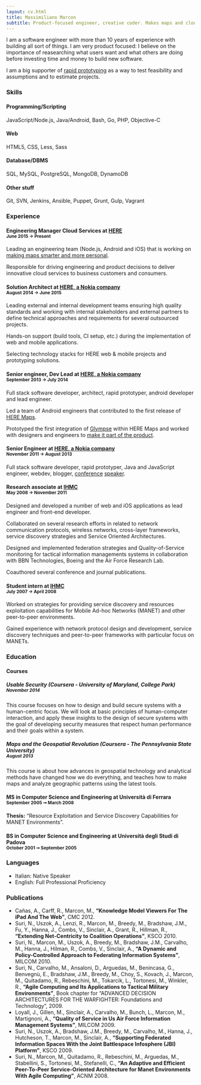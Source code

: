 ```yaml
---
layout: cv.html
title: Massimiliano Marcon
subtitle: Product-focused engineer, creative coder. Makes maps and clouds.
---
```


I am a software engineer with more than 10 years of experience with building
all sort of things. I am very product focused: I believe on the importance of reasearching what users want and what others are doing before investing time and money to build new software.

I am a big supporter of [rapid prototyping](https://en.wikipedia.org/wiki/Software_prototyping) as a way to test feasibility and assumptions and to estimate projects.

### Skills

<div class="row skills">
    <div class="col-md-3">
        <h4>Programming/Scripting</h4>
        <p>
            JavaScript/Node.js,
            Java/Android,
            Bash,
            Go,
            PHP,
            Objective-C
        </p>
    </div>
    <div class="col-md-3">
        <h4>Web</h4>
        <p>
            HTML5,
            CSS,
            Less,
            Sass
        </p>
    </div>
    <div class="col-md-3">
        <h4>Database/DBMS</h4>
        <p>
            SQL,
            MySQL,
            PostgreSQL,
            MongoDB,
            DynamoDB
        </p>
    </div>
    <div class="col-md-3">
        <h4>Other stuff</h4>
        <p>
            Git,
            SVN,
            Jenkins,
            Ansible,
            Puppet,
            Grunt,
            Gulp,
            Vagrant
        </p>
    </div>
</div>

### Experience

#### Engineering Manager Cloud Services at [HERE](https://here.com) <br><small>June 2015 → Present</small>

Leading an engineering team (Node.js, Android and iOS) that is working on [making maps smarter and more personal](http://360.here.com/2016/01/20/introducing-third-party-content-make-personal/).

Responsible for driving engineering and product decisions to deliver innovative cloud services to business customers and consumers.

#### Solution Architect at [HERE, a Nokia company](https://here.com) <br><small>August 2014 → June 2015</small>

Leading external and internal development teams ensuring high quality standards and working with internal stakeholders and external partners to define technical approaches and requirements for several outsourced projects.

Hands-on support (build tools, CI setup, etc.) during the implementation of web and mobile applications.

Selecting technology stacks for HERE web & mobile projects and prototyping solutions.
 
#### Senior engineer, Dev Lead at [HERE, a Nokia company](https://here.com) <br><small>September 2013 → July 2014</small>

Full stack software developer, architect, rapid prototyper, android developer and lead engineer.

Led a team of Android engineers that contributed to the first release of [HERE Maps](https://play.google.com/store/apps/details?id=com.here.app.maps).

Prototyped the first integration of [Glympse](https://glympse.com/) within HERE Maps and worked with designers and engineers to [make it part of the product](http://360.here.com/2014/10/29/using-glympse-android-need-know/).  

#### Senior Engineer at [HERE, a Nokia company](https://here.com) <br><small>November 2011 → August 2013</small>

Full stack software developer, rapid prototyper, Java and JavaScript engineer, webdev, blogger, [conference](http://www.smashingmagazine.com/2012/12/22/talks-to-help-you-become-a-better-front-end-engineer-in-2013/) [speaker](http://deconstructed.jhere.net/).

#### Research associate at [IHMC](http://ihmc.us) <br><small>May 2008 → November 2011</small>

Designed and developed a number of web and iOS applications as lead engineer and front-end developer.

Collaborated on several research efforts in related to network communication protocols, wireless networks, cross-layer frameworks, service discovery strategies and Service Oriented Architectures.

Designed and implemented federation strategies and Quality-of-Service monitoring for 
tactical information managements systems in collaboration with BBN Technologies, Boeing 
and the Air Force Research Lab.

Coauthored several conference and journal publications.
 
#### Student intern at [IHMC](http://ihmc.us) <br><small>July 2007 → April 2008</small>

Worked on strategies for providing service discovery and resources exploitation capabilities for Mobile Ad-hoc Networks (MANET) and other
peer-to-peer environments.

Gained experience with network protocol design and  development, service discovery techniques and peer-to-peer frameworks with particular focus on MANETs.

### Education

#### Courses

##### **Usable Security (Coursera - University of Maryland, College Park)**<br><small>November 2014</small>

This course focuses on how to design and build secure systems with a human-centric focus. We will look at basic principles of human-computer interaction, and apply these insights to the design of secure systems with the goal of developing security measures that respect human performance and their goals within a system.

##### **Maps and the Geospatial Revolution (Coursera - The Pennsylvania State University)**<br><small>August 2013</small>

This course is about how advances in geospatial technology and analytical methods have changed how we do everything, and teaches how to make maps and analyze geographic patterns using the latest tools.


#### MS in Computer Science and Engineering at Università di Ferrara <br><small>September 2005 ➞ March 2008</small>

**Thesis:** “Resource Exploitation and Service Discovery Capabilities for MANET Environments”.

#### BS in Computer Science and Engineering at Università degli Studi di Padova <br><small>October 2001 ➞ September 2005</small>

### Languages

* Italian: Native Speaker
* English: Full Professional Proficiency

### Publications

* Cañas, A., Carff, R., Marcon, M., **“Knowledge Model Viewers For The iPad And The Web”**, CMC 2012.
* Suri, N., Uszok, A., Lenzi, R., Marcon, M., Breedy, M., Bradshaw, J.M., Fu, Y., Hanna, J., Combs, V., Sinclair, A., Grant, R., Hillman, R., **“Extending Net‐Centricity to Coalition Operations”**, KSCO 2010.
* Suri, N., Marcon, M., Uszok, A., Breedy, M., Bradshaw, J.M., Carvalho, M., Hanna, J., Hilman, R., Combs, V., Sinclair, A., **“A Dynamic and Policy-Controlled Approach to Federating Information Systems”**, MILCOM 2010.
* Suri, N., Carvalho, M., Ansaloni, D., Arguedas, M., Benincasa, G., Benvegnù, E., Bradshaw, J.M., Breedy, M., Choy, S., Kovach, J., Marcon, M., Quitadamo, R., Rebeschini, M., Tokarcik, L., Tortonesi, M., Winkler, R., **“Agile Computing and Its Applications to Tactical Military Environments”**, Book chapter for “ADVANCED DECISION ARCHITECTURES FOR THE WARFIGHTER: Foundations and Technology”, 2009.
* Loyall, J., Gillen, M., Sinclair, A., Carvalho, M., Bunch, L., Marcon, M., Martignoni, A., **“Quality of Service in Us Air Force Information Management Systems”**, MILCOM 2009.
* Suri, N., Uszok, A., Bradshaw, J.M., Breedy, M., Carvalho, M., Hanna, J., Hutcheson, T., Marcon, M., Sinclair, A., **“Supporting Federated Information Spaces With the Joint Battlespace Infosphere (JBI) Platform”**, KSCO 2009.
* Suri, N., Marcon, M., Quitadamo, R., Rebeschini, M., Arguedas, M., Stabellini, S., Tortonesi, M., Stefanelli, C., **“An Adaptive and Efficient Peer-To-Peer Service-Oriented Architecture for Manet Environments With Agile Computing”**, ACNM 2008.
